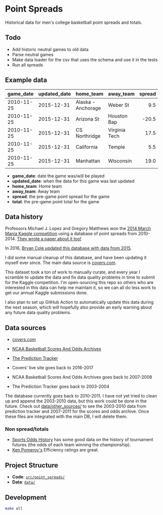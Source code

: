 # Point Spreads

Historical data for men's college basketball point spreads and totals.

## Todo

- Add historic neutral games to old data
- Parse neutral games
- Make data loader for the csv that uses the schema and use it in the tests
- Run all spreads

## Example data

|game_date  |updated_date |home_team          |away_team     | spread| total|
|:----------|:------------|:------------------|:-------------|------:|-----:|
|2010-11-25 |2015-12-31   |Alaska - Anchorage |Weber St      |    9.5| 134.0|
|2010-11-25 |2015-12-31   |Arizona St         |Houston Bap   |  -20.5| 140.0|
|2010-11-25 |2015-12-31   |CS Northridge      |Virginia Tech |   17.5| 139.0|
|2010-11-25 |2015-12-31   |California         |Temple        |    5.5| 135.0|
|2010-11-25 |2015-12-31   |Manhattan          |Wisconsin     |   19.0| 132.5|

* **game_date**: date the game was/will be played
* **updated_date**: when the data for this game was last updated
* **home_team**: Home team
* **away_team**: Away team
* **spread**: the pre-game point spread for the game
* **total**: the pre-game point total for the game

## Data history

Professors Michael J. Lopez and Gregory Matthews won the [2014 March Mania Kaggle competition](https://www.kaggle.com/c/march-machine-learning-mania-2014/leaderboard) using a database of point spreads from 2010-2014. [They wrote a paper about it too!](https://arxiv.org/abs/1412.0248)

In 2016, [Bryan Cole updated this database with data from 2015](https://www.kaggle.com/competitions/march-machine-learning-mania-2016/discussion/19090).

I did some manual cleanup of this database, and have been updating it myself ever since. The main data source is [covers.com](https://www.covers.com/sports/ncaab/matchups).

This dataset took a ton of work to manually curate, and every year I scramble to update the data and fix data quality problems in time to submit for the Kaggle competition. I'm open-sourcing this repo so others who are interested in this data can help me maintain it, so we can all do less work to get our annual Kaggle submissions done.

I also plan to set up GitHub Action to automatically update this data during the next season, which will hopefully also provide an early warning about any future data quality problems.

## Data sources

* [covers.com](https://www.covers.com/sports/ncaab/matchups)
* [NCAA Basketball Scores And Odds Archives](https://www.sportsbookreviewsonline.com/scoresoddsarchives/ncaabasketball/ncaabasketballoddsarchives.htm)
* [The Prediction Tracker](https://www.thepredictiontracker.com/basketball.php)

* Covers' live site goes back to 2016-2017
* NCAA Basketball Scores And Odds Archives goes back to 2007-2008
* The Prediction Tracker goes back to 2003-2004

The database currently goes back to 2010-2011. I have not yet tried to clean up and append the 2003-2010 data, but this work could be done in the future. Check out [data/other_sources/](data/other_sources/) to see the 2003-2010 data from prediction tracker and 2007-2011 for the scores and odds archive. Once these files are integrated with the main DB, I will delete them.

### Non spread/totals

* [Sports Odds History](https://www.sportsoddshistory.com/college-basketball-odds/) has some good data on the history of tournament futures (the odds of each team winning the championship).
* [Ken Pomeroy's](https://kenpom.com/) Efficiency ratings are great.

## Project Structure

* **Code**: [`src/point_spreads/`](src/point_spreads/)
* **Data**: [`data/`](data/)

## Development

```bash
make all
```
